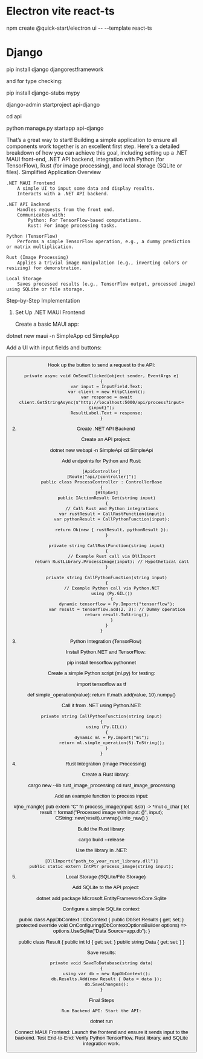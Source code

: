 # Electron vite react-ts
npm create @quick-start/electron ui -- --template react-ts

# Django
pip install django djangorestframework

and for type checking: 

pip install django-stubs mypy

django-admin startproject api-django

cd api

python manage.py startapp api-django



That’s a great way to start! Building a simple application to ensure all components work together is an excellent first step. Here's a detailed breakdown of how you can achieve this goal, including setting up a .NET MAUI front-end, .NET API backend, integration with Python (for TensorFlow), Rust (for image processing), and local storage (SQLite or files).
Simplified Application Overview

    .NET MAUI Frontend
        A simple UI to input some data and display results.
        Interacts with a .NET API backend.

    .NET API Backend
        Handles requests from the front end.
        Communicates with:
            Python: For TensorFlow-based computations.
            Rust: For image processing tasks.

    Python (TensorFlow)
        Performs a simple TensorFlow operation, e.g., a dummy prediction or matrix multiplication.

    Rust (Image Processing)
        Applies a trivial image manipulation (e.g., inverting colors or resizing) for demonstration.

    Local Storage
        Saves processed results (e.g., TensorFlow output, processed image) using SQLite or file storage.

Step-by-Step Implementation
1. Set Up .NET MAUI Frontend

    Create a basic MAUI app:

dotnet new maui -n SimpleApp
cd SimpleApp

Add a UI with input fields and buttons:

<ContentPage>
    <StackLayout Padding="20">
        <Entry x:Name="InputField" Placeholder="Enter data" />
        <Button Text="Send to Backend" Clicked="OnSendClicked" />
        <Label x:Name="ResultLabel" Text="Results will appear here" />
    </StackLayout>
</ContentPage>

Hook up the button to send a request to the API:

    private async void OnSendClicked(object sender, EventArgs e)
    {
        var input = InputField.Text;
        var client = new HttpClient();
        var response = await client.GetStringAsync($"http://localhost:5000/api/process?input={input}");
        ResultLabel.Text = response;
    }

2. Create .NET API Backend

    Create an API project:

dotnet new webapi -n SimpleApi
cd SimpleApi

Add endpoints for Python and Rust:

    [ApiController]
    [Route("api/[controller]")]
    public class ProcessController : ControllerBase
    {
        [HttpGet]
        public IActionResult Get(string input)
        {
            // Call Rust and Python integrations
            var rustResult = CallRustFunction(input);
            var pythonResult = CallPythonFunction(input);
            
            return Ok(new { rustResult, pythonResult });
        }

        private string CallRustFunction(string input)
        {
            // Example Rust call via DllImport
            return RustLibrary.ProcessImage(input); // Hypothetical call
        }

        private string CallPythonFunction(string input)
        {
            // Example Python call via Python.NET
            using (Py.GIL())
            {
                dynamic tensorflow = Py.Import("tensorflow");
                var result = tensorflow.add(2, 3); // Dummy operation
                return result.ToString();
            }
        }
    }

3. Python Integration (TensorFlow)

    Install Python.NET and TensorFlow:

pip install tensorflow pythonnet

Create a simple Python script (ml.py) for testing:

import tensorflow as tf

def simple_operation(value):
    return tf.math.add(value, 10).numpy()

Call it from .NET using Python.NET:

    private string CallPythonFunction(string input)
    {
        using (Py.GIL())
        {
            dynamic ml = Py.Import("ml");
            return ml.simple_operation(5).ToString();
        }
    }

4. Rust Integration (Image Processing)

    Create a Rust library:

cargo new --lib rust_image_processing
cd rust_image_processing

Add an example function to process input:

#[no_mangle]
pub extern "C" fn process_image(input: &str) -> *mut c_char {
    let result = format!("Processed image with input: {}", input);
    CString::new(result).unwrap().into_raw()
}

Build the Rust library:

cargo build --release

Use the library in .NET:

    [DllImport("path_to_your_rust_library.dll")]
    public static extern IntPtr process_image(string input);

5. Local Storage (SQLite/File Storage)

    Add SQLite to the API project:

dotnet add package Microsoft.EntityFrameworkCore.Sqlite

Configure a simple SQLite context:

public class AppDbContext : DbContext
{
    public DbSet<Result> Results { get; set; }
    protected override void OnConfiguring(DbContextOptionsBuilder options)
        => options.UseSqlite("Data Source=app.db");
}

public class Result
{
    public int Id { get; set; }
    public string Data { get; set; }
}

Save results:

    private void SaveToDatabase(string data)
    {
        using var db = new AppDbContext();
        db.Results.Add(new Result { Data = data });
        db.SaveChanges();
    }

Final Steps

    Run Backend API: Start the API:

dotnet run

Connect MAUI Frontend: Launch the frontend and ensure it sends input to the backend.
Test End-to-End: Verify Python TensorFlow, Rust library, and SQLite integration work.